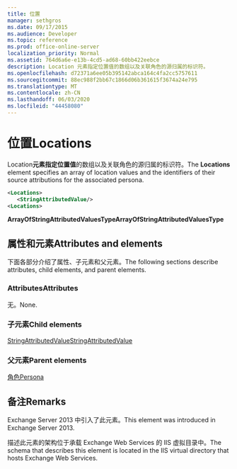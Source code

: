 ```yaml
---
title: 位置
manager: sethgros
ms.date: 09/17/2015
ms.audience: Developer
ms.topic: reference
ms.prod: office-online-server
localization_priority: Normal
ms.assetid: 764d6a6e-e13b-4cd5-ad68-60bb422eebce
description: Location 元素指定位置值的数组以及关联角色的源归属的标识符。
ms.openlocfilehash: d72371a6ee05b395142abca164c4fa2cc5757611
ms.sourcegitcommit: 88ec988f2bb67c1866d06b361615f3674a24e795
ms.translationtype: MT
ms.contentlocale: zh-CN
ms.lasthandoff: 06/03/2020
ms.locfileid: "44458080"
---
```

# <a name="locations"></a><span data-ttu-id="61f33-103">位置</span><span class="sxs-lookup"><span data-stu-id="61f33-103">Locations</span></span>

<span data-ttu-id="61f33-104">Location**元素指定位置值**的数组以及关联角色的源归属的标识符。</span><span class="sxs-lookup"><span data-stu-id="61f33-104">The **Locations** element specifies an array of location values and the identifiers of their source attributions for the associated persona.</span></span> 
  
```XML
<Locations>
   <StringAttributedValue/>
<Locations>
```

 <span data-ttu-id="61f33-105">**ArrayOfStringAttributedValuesType**</span><span class="sxs-lookup"><span data-stu-id="61f33-105">**ArrayOfStringAttributedValuesType**</span></span>
## <a name="attributes-and-elements"></a><span data-ttu-id="61f33-106">属性和元素</span><span class="sxs-lookup"><span data-stu-id="61f33-106">Attributes and elements</span></span>

<span data-ttu-id="61f33-107">下面各部分介绍了属性、子元素和父元素。</span><span class="sxs-lookup"><span data-stu-id="61f33-107">The following sections describe attributes, child elements, and parent elements.</span></span>
  
### <a name="attributes"></a><span data-ttu-id="61f33-108">Attributes</span><span class="sxs-lookup"><span data-stu-id="61f33-108">Attributes</span></span>

<span data-ttu-id="61f33-109">无。</span><span class="sxs-lookup"><span data-stu-id="61f33-109">None.</span></span>
  
### <a name="child-elements"></a><span data-ttu-id="61f33-110">子元素</span><span class="sxs-lookup"><span data-stu-id="61f33-110">Child elements</span></span>

[<span data-ttu-id="61f33-111">StringAttributedValue</span><span class="sxs-lookup"><span data-stu-id="61f33-111">StringAttributedValue</span></span>](stringattributedvalue.md)
  
### <a name="parent-elements"></a><span data-ttu-id="61f33-112">父元素</span><span class="sxs-lookup"><span data-stu-id="61f33-112">Parent elements</span></span>

[<span data-ttu-id="61f33-113">角色</span><span class="sxs-lookup"><span data-stu-id="61f33-113">Persona</span></span>](persona.md)
  
## <a name="remarks"></a><span data-ttu-id="61f33-114">备注</span><span class="sxs-lookup"><span data-stu-id="61f33-114">Remarks</span></span>

<span data-ttu-id="61f33-115">Exchange Server 2013 中引入了此元素。</span><span class="sxs-lookup"><span data-stu-id="61f33-115">This element was introduced in Exchange Server 2013.</span></span>
  
<span data-ttu-id="61f33-116">描述此元素的架构位于承载 Exchange Web Services 的 IIS 虚拟目录中。</span><span class="sxs-lookup"><span data-stu-id="61f33-116">The schema that describes this element is located in the IIS virtual directory that hosts Exchange Web Services.</span></span>
  

